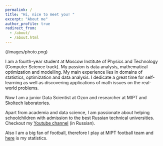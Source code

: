 ```yaml
---
permalink: /
title: "Hi, nice to meet you! "
excerpt: "About me"
author_profile: true
redirect_from: 
  - /about/
  - /about.html
---
```

(/images/photo.png)

I am a fourth-year student at Moscow Institute of Physics and Technology (Computer Science track). My passion is data analysis, mathematical optimization and modelling. My main experience lies in domains of statistics, optimization and data analysis. I dedicate a great time for self-learning as well as discovering applications of math issues on the real-world problems.

Now I am a junior Data Scientist at Ozon and researcher at MIPT and Skoltech laboratories.



Apart from academia and data science, I am passionate about helping schoolchildren with admission to the best Russian technical universities. Checkout my [Youtube channel](https://www.youtube.com/channel/UC1uHZnZPsxDpSYlerkdTvXA) (in Russian).

Also I am a big fan of football, therefore I play at MIPT football team and [here](https://mipt.nagradion.ru/player/335569) is my statistics.
